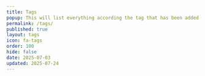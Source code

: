 ```yaml
---
title: Tags
popup: This will list everything according the tag that has been added
permalink: /tags/
published: true
layout: tags
icon: fa-tags
order: 100
hide: false
date: 2025-07-03
updated: 2025-07-24
---
```

